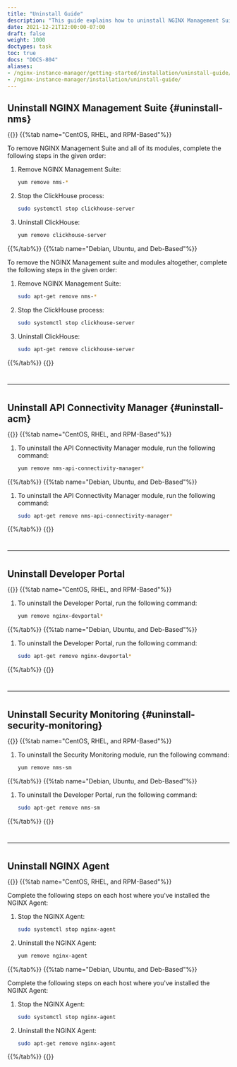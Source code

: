 ```yaml
---
title: "Uninstall Guide"
description: "This guide explains how to uninstall NGINX Management Suite, including Instance Manager and API Connectivity Manager."
date: 2021-12-21T12:00:00-07:00
draft: false 
weight: 1000 
doctypes: task
toc: true
docs: "DOCS-804"
aliases:
- /nginx-instance-manager/getting-started/installation/uninstall-guide/
- /nginx-instance-manager/installation/uninstall-guide/
---
```



<style>
  h2 {
    margin-top: 30px;
    margin-bottom: 10px;
    }
  h3 {
    margin-top: 20px;
    margin-bottom: 10px;
    }
  hr {
    margin-top: 40px; 
    margin-bottom: 40px;
    }
</style>

## Uninstall NGINX Management Suite {#uninstall-nms}

{{<tabs name="uninstall_nms">}}
{{%tab name="CentOS, RHEL, and RPM-Based"%}}

To remove NGINX Management Suite and all of its modules, complete the following steps in the given order:

1. Remove NGINX Management Suite:

   ```bash
   yum remove nms-*
   ```

2. Stop the ClickHouse process:

   ```bash
   sudo systemctl stop clickhouse-server
   ```

3. Uninstall ClickHouse:

   ```bash
   yum remove clickhouse-server
   ```

{{%/tab%}}
{{%tab name="Debian, Ubuntu, and Deb-Based"%}}

To remove the NGINX Management suite and modules altogether, complete the following steps in the given order:

1. Remove NGINX Management Suite:

   ```bash
   sudo apt-get remove nms-*
   ```

2. Stop the ClickHouse process:

   ```bash
   sudo systemctl stop clickhouse-server
   ```

3. Uninstall ClickHouse:

   ```bash
   sudo apt-get remove clickhouse-server
   ```

{{%/tab%}}
{{</tabs>}}

---

## Uninstall API Connectivity Manager {#uninstall-acm}

{{<tabs name="uninstall_acm">}}
{{%tab name="CentOS, RHEL, and RPM-Based"%}}

1. To uninstall the API Connectivity Manager module, run the following command:

   ```bash
   yum remove nms-api-connectivity-manager*
   ```

{{%/tab%}}
{{%tab name="Debian, Ubuntu, and Deb-Based"%}}

1. To uninstall the API Connectivity Manager module, run the following command:

   ```bash
   sudo apt-get remove nms-api-connectivity-manager*
   ```

{{%/tab%}}
{{</tabs>}}

---

## Uninstall Developer Portal

{{<tabs name="uninstall_acm_dev_portal">}}
{{%tab name="CentOS, RHEL, and RPM-Based"%}}

1. To uninstall the Developer Portal, run the following command:

   ```bash
   yum remove nginx-devportal*
   ```

{{%/tab%}}
{{%tab name="Debian, Ubuntu, and Deb-Based"%}}

1. To uninstall the Developer Portal, run the following command:

   ```bash
   sudo apt-get remove nginx-devportal*
   ```

{{%/tab%}}
{{</tabs>}}

---

## Uninstall Security Monitoring {#uninstall-security-monitoring}

{{<tabs name="uninstall_security_monitoring">}}
{{%tab name="CentOS, RHEL, and RPM-Based"%}}

1. To uninstall the Security Monitoring module, run the following command:

   ```bash
   yum remove nms-sm
   ```

{{%/tab%}}
{{%tab name="Debian, Ubuntu, and Deb-Based"%}}

1. To uninstall the Developer Portal, run the following command:

   ```bash
   sudo apt-get remove nms-sm
   ```

{{%/tab%}}
{{</tabs>}}

---

## Uninstall NGINX Agent

{{<tabs name="uninstall_agent">}}
{{%tab name="CentOS, RHEL, and RPM-Based"%}}

Complete the following steps on each host where you've installed the NGINX Agent:

1. Stop the NGINX Agent:

   ```bash
   sudo systemctl stop nginx-agent
   ```

2. Uninstall the NGINX Agent:

   ```bash
   yum remove nginx-agent
   ```

{{%/tab%}}
{{%tab name="Debian, Ubuntu, and Deb-Based"%}}

Complete the following steps on each host where you've installed the NGINX Agent:

1. Stop the NGINX Agent:

   ```bash
   sudo systemctl stop nginx-agent
   ```

2. Uninstall the NGINX Agent:

   ```bash
   sudo apt-get remove nginx-agent
   ```

{{%/tab%}}
{{</tabs>}}
